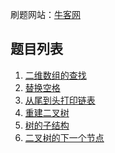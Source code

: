 刷题网站：[牛客网](https://www.nowcoder.com/ta/coding-interviews) <br>


题目列表
-
1. [二维数组的查找](https://github.com/Sonia-96/Coding4Interviews/tree/master/剑指offer/1-二维数组中的查找) <br>
2. [替换空格](https://github.com/Sonia-96/Coding4Interviews/tree/master/剑指offer/2-替换空格)
3. [从尾到头打印链表](https://github.com/Sonia-96/Coding4Interviews/tree/master/剑指offer/3-从尾到头打印链表)
4. [重建二叉树](https://github.com/Sonia-96/Coding4Interviews/tree/master/剑指offer/4-重建二叉树)
17. [树的子结构](https://github.com/Sonia-96/Coding4Interviews/blob/master/%E5%89%91%E6%8C%87offer/17-HasSubtree.py)
57. [二叉树的下一个节点](https://github.com/Sonia-96/Coding4Interviews/blob/master/%E5%89%91%E6%8C%87offer/57-GetNextNodeInBT.py)
